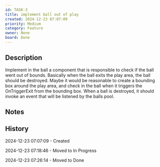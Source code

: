 ```yaml
---
id: TASK-3
title: implement ball out of play
created: 2024-12-23 07:07:09
priority: Medium
category: Feature
owner: None
board: Done
---
```


## Description
Implement in the ball a component that is responsible to check if the ball went out of bounds.
Basically when the ball exits the play area, the ball should be destroyed.
Maybe it would be reasonable to create a bounding box around the play area, and check in the ball when it triggers the OnTriggerExit from 
the bounding box.
When a ball is destroyed, it should invoke an event that will be listened by the balls pool.

## Notes


## History
2024-12-23 07:07:09 - Created

2024-12-23 07:18:46 - Moved to In Progress

2024-12-23 07:26:14 - Moved to Done
